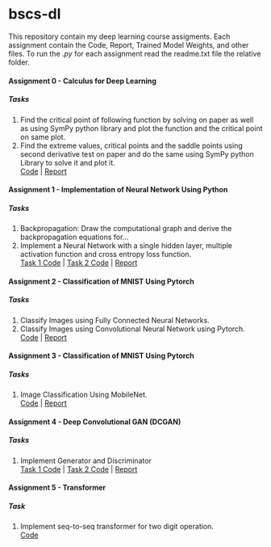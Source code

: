 # bscs-dl
This repository contain my deep learning course assigments. Each assignment contain the Code, Report, Trained Model Weights, and other files. To run the *.py* for each assignment read the readme.txt file the relative folder.
#### Assignment 0 - Calculus for Deep Learning
##### Tasks
1. Find the critical point of following function by solving on paper as well as using SymPy python library and plot the function and the critical point on same plot.
2. Find the extreme values, critical points and the saddle points using second derivative test on paper and do the same using SymPy python Library to solve it and plot it.<br />
[Code](https://github.com/mmuneeburahman/bscs-dl/blob/main/A0/code.ipynb) | [Report](https://github.com/mmuneeburahman/bscs-dl/blob/main/A0/report.pdf)
#### Assignment 1 - Implementation of Neural Network Using Python
##### Tasks
1. Backpropagation: Draw the computational graph and derive the backpropagation equations for...
2. Implement a Neural Network with a single hidden layer, multiple activation function and cross entropy loss function.<br />
[Task 1 Code](https://github.com/mmuneeburahman/bscs-dl/blob/main/A1/submission/code%20task2.py) | [Task 2 Code](https://github.com/mmuneeburahman/bscs-dl/blob/main/A1/submission/code%20task3.py) | [Report](https://github.com/mmuneeburahman/bscs-dl/blob/main/A1/submission/report.pdf)  
#### Assignment 2 - Classification of MNIST Using Pytorch
##### Tasks
1. Classify Images using Fully Connected Neural Networks.
2. Classify Images using Convolutional Neural Network using Pytorch.<br />
[Code](https://github.com/mmuneeburahman/bscs-dl/blob/main/A2/submission/code.py) | [Report](https://github.com/mmuneeburahman/bscs-dl/blob/main/A2/submission/report.pdf)
#### Assignment 3 - Classification of MNIST Using Pytorch
##### Tasks
1. Image Classification Using MobileNet.<br />
[Code](https://github.com/mmuneeburahman/bscs-dl/blob/main/A3/submission/code.py) | [Report](https://github.com/mmuneeburahman/bscs-dl/blob/main/A3/submission/report.pdf)
#### Assignment 4 - Deep Convolutional GAN (DCGAN)
##### Tasks
1. Implement Generator and Discriminator<br />
[Task 1 Code](https://github.com/mmuneeburahman/bscs-dl/blob/main/A4/submission/code%20task1.py) | [Task 2 Code](https://github.com/mmuneeburahman/bscs-dl/blob/main/A4/submission/code%20task2.py) | [Report](https://github.com/mmuneeburahman/bscs-dl/blob/main/A4/submission/a4_report.pdf)
#### Assignment 5 - Transformer
##### Task
1. Implement seq-to-seq transformer for two digit operation.<br />
[Code](https://github.com/mmuneeburahman/bscs-dl/blob/main/A5/submission/transformer.py)
